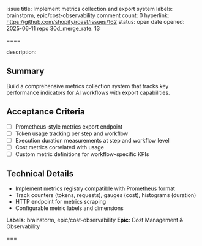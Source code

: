 issue title: Implement metrics collection and export system
labels: brainstorm, epic/cost-observability
comment count: 0
hyperlink: https://github.com/shopify/roast/issues/162
status: open
date opened: 2025-06-11
repo 30d_merge_rate: 13

====

description:
## Summary
Build a comprehensive metrics collection system that tracks key performance indicators for AI workflows with export capabilities.

## Acceptance Criteria
- [ ] Prometheus-style metrics export endpoint
- [ ] Token usage tracking per step and workflow
- [ ] Execution duration measurements at step and workflow level
- [ ] Cost metrics correlated with usage
- [ ] Custom metric definitions for workflow-specific KPIs

## Technical Details
- Implement metrics registry compatible with Prometheus format
- Track counters (tokens, requests), gauges (cost), histograms (duration)
- HTTP endpoint for metrics scraping
- Configurable metric labels and dimensions

**Labels:** brainstorm, epic/cost-observability
**Epic:** Cost Management & Observability

===

